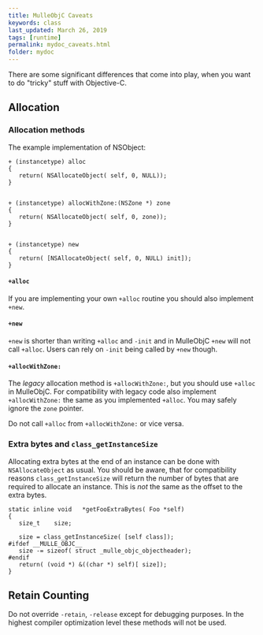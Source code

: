 ```yaml
---
title: MulleObjC Caveats
keywords: class
last_updated: March 26, 2019
tags: [runtime]
permalink: mydoc_caveats.html
folder: mydoc
---
```


There are some significant differences that come into play, when you want
to do "tricky" stuff with Objective-C. 

## Allocation

### Allocation methods

The example implementation of NSObject:

```
+ (instancetype) alloc
{
   return( NSAllocateObject( self, 0, NULL));
}


+ (instancetype) allocWithZone:(NSZone *) zone
{
   return( NSAllocateObject( self, 0, zone));
}


+ (instancetype) new
{
   return( [NSAllocateObject( self, 0, NULL) init]);
}
```


#### `+alloc`

If  you are implementing your own `+alloc` routine you should also implement `+new`.


#### `+new`

`+new` is shorter than writing `+alloc` and `-init` and in MulleObjC `+new`
will not call `+alloc`. Users can rely on `-init` being called by `+new` though.


#### `+allocWithZone:`

The  *legacy* allocation method is `+allocWithZone:`, but you 
should use `+alloc` in MulleObjC. For compatibility with legacy code
also implement `+allocWithZone:` the same as you implemented `+alloc`.
You may safely ignore the `zone` pointer.

Do not call `+alloc` from `+allocWithZone:` or vice versa.


### Extra bytes and `class_getInstanceSize`

Allocating extra bytes at the end of an instance can be done with `NSAllocateObject` as usual.
You should be aware, that for compatibility reasons `class_getInstanceSize` will return 
the number of bytes that are required to allocate an instance. This is *not* the same as
the offset to the extra bytes.

```
static inline void   *getFooExtraBytes( Foo *self)
{
   size_t    size;
  
   size = class_getInstanceSize( [self class]);
#ifdef __MULLE_OBJC__
   size -= sizeof( struct _mulle_objc_objectheader);
#endif
   return( (void *) &((char *) self)[ size]);
}
```


## Retain Counting

Do not override `-retain`, `-release` except for debugging purposes. In the highest 
compiler optimization level these methods will not be used.



